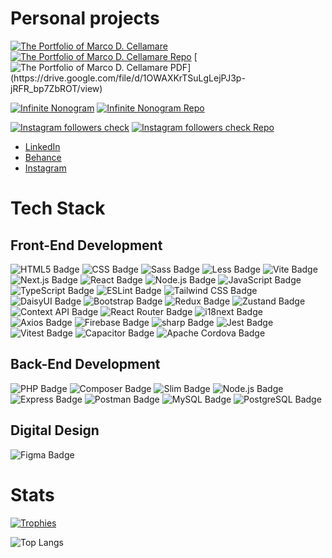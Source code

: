 # Personal projects

[![The Portfolio of Marco D. Cellamare](https://img.shields.io/badge/Visit-The_Portfolio_of_Marco_D._Cellamare-fa3e70?style=for-the-badge)](https://marcodcellamare.github.io/)
[![The Portfolio of Marco D. Cellamare Repo](https://img.shields.io/badge/Repo-807d80?style=for-the-badge)](https://github.com/marcodcellamare/marcodcellamare.github.io/)
[![The Portfolio of Marco D. Cellamare PDF](https://img.shields.io/badge/PDF_(old_version)-807d80?style=for-the-badge)](https://drive.google.com/file/d/1OWAXKrTSuLgLejPJ3p-jRFR_bp7ZbROT/view)

[![Infinite Nonogram](https://img.shields.io/badge/Visit-Infinite_Nonogram-00e8c1?style=for-the-badge)](https://marcodcellamare.github.io/infinite-nonogram/)
[![Infinite Nonogram Repo](https://img.shields.io/badge/Repo-807d80?style=for-the-badge)](https://github.com/marcodcellamare/infinite-nonogram/)

[![Instagram followers check](https://img.shields.io/badge/Visit-Instagram_followers_check-cb6af7?style=for-the-badge)](https://marcodcellamare.github.io/ig-followers-check/)
[![Instagram followers check Repo](https://img.shields.io/badge/Repo-807d80?style=for-the-badge)](https://github.com/marcodcellamare/ig-followers-check/)

* [LinkedIn](https://www.linkedin.com/in/marcocellamare)
* [Behance](https://www.behance.net/marco-cellamare)
* [Instagram](https://www.instagram.com/marcod.cellamare)

# Tech Stack

## Front-End Development

![HTML5 Badge](https://img.shields.io/badge/HTML5-E34F26?logo=html5&logoColor=fff&style=flat)
![CSS Badge](https://img.shields.io/badge/CSS-639?logo=css&logoColor=fff&style=flat)
![Sass Badge](https://img.shields.io/badge/Sass-C69?logo=sass&logoColor=fff&style=flat)
![Less Badge](https://img.shields.io/badge/Less-1D365D?logo=less&logoColor=fff&style=flat)
![Vite Badge](https://img.shields.io/badge/Vite-646CFF?logo=vite&logoColor=fff&style=flat)
![Next.js Badge](https://img.shields.io/badge/Next.js-000?logo=nextdotjs&logoColor=fff&style=flat)
![React Badge](https://img.shields.io/badge/React-61DAFB?logo=react&logoColor=000&style=flat)
![Node.js Badge](https://img.shields.io/badge/Node.js-5FA04E?logo=nodedotjs&logoColor=fff&style=flat)
![JavaScript Badge](https://img.shields.io/badge/JavaScript-F7DF1E?logo=javascript&logoColor=000&style=flat)
![TypeScript Badge](https://img.shields.io/badge/TypeScript-3178C6?logo=typescript&logoColor=fff&style=flat)
![ESLint Badge](https://img.shields.io/badge/ESLint-4B32C3?logo=eslint&logoColor=fff&style=flat)
![Tailwind CSS Badge](https://img.shields.io/badge/Tailwind%20CSS-06B6D4?logo=tailwindcss&logoColor=fff&style=flat)
![DaisyUI Badge](https://img.shields.io/badge/DaisyUI-1AD1A5?logo=daisyui&logoColor=fff&style=flat)
![Bootstrap Badge](https://img.shields.io/badge/Bootstrap-7952B3?logo=bootstrap&logoColor=fff&style=flat)
![Redux Badge](https://img.shields.io/badge/Redux-764ABC?logo=redux&logoColor=fff&style=flat)
![Zustand Badge](https://img.shields.io/badge/React-61DAFB?logo=react&logoColor=000&style=flat&label=Zustand)
![Context API Badge](https://img.shields.io/badge/React-61DAFB?logo=react&logoColor=000&style=flat&label=Context+API)
![React Router Badge](https://img.shields.io/badge/React%20Router-CA4245?logo=reactrouter&logoColor=fff&style=flat)
![i18next Badge](https://img.shields.io/badge/i18next-26A69A?logo=i18next&logoColor=fff&style=flat)
![Axios Badge](https://img.shields.io/badge/Axios-5A29E4?logo=axios&logoColor=fff&style=flat)
![Firebase Badge](https://img.shields.io/badge/Firebase-DD2C00?logo=firebase&logoColor=fff&style=flat)
![sharp Badge](https://img.shields.io/badge/sharp-9C0?logo=sharp&logoColor=fff&style=flat)
![Jest Badge](https://img.shields.io/badge/Jest-C21325?logo=jest&logoColor=fff&style=flat)
![Vitest Badge](https://img.shields.io/badge/Vitest-6E9F18?logo=vitest&logoColor=fff&style=flat)
![Capacitor Badge](https://img.shields.io/badge/Capacitor-119EFF?logo=capacitor&logoColor=fff&style=flat)
![Apache Cordova Badge](https://img.shields.io/badge/Apache%20Cordova-E8E8E8?logo=apachecordova&logoColor=000&style=flat)

## Back-End Development

![PHP Badge](https://img.shields.io/badge/PHP-777BB4?logo=php&logoColor=fff&style=flat)
![Composer Badge](https://img.shields.io/badge/Composer-885630?logo=composer&logoColor=fff&style=flat)
![Slim Badge](https://img.shields.io/badge/PHP-777BB4?logo=php&logoColor=fff&style=flat&label=Slim)
![Node.js Badge](https://img.shields.io/badge/Node.js-5FA04E?logo=nodedotjs&logoColor=fff&style=flat)
![Express Badge](https://img.shields.io/badge/Express-000?logo=express&logoColor=fff&style=flat)
![Postman Badge](https://img.shields.io/badge/Postman-FF6C37?logo=postman&logoColor=fff&style=flat)
![MySQL Badge](https://img.shields.io/badge/MySQL-4479A1?logo=mysql&logoColor=fff&style=flat)
![PostgreSQL Badge](https://img.shields.io/badge/PostgreSQL-4169E1?logo=postgresql&logoColor=fff&style=flat)

## Digital Design

![Figma Badge](https://img.shields.io/badge/Figma-F24E1E?logo=figma&logoColor=fff&style=flat)

# Stats

[![Trophies](https://github-profile-trophy.vercel.app/?username=marcodcellamare&theme=onedark&title=-Stars,-Issues,-Reviews)](https://github.com/ryo-ma/github-profile-trophy)

![Top Langs](https://github-readme-stats.vercel.app/api/top-langs/?username=marcodcellamare&layout=compact&theme=dark)
